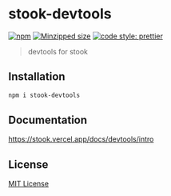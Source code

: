 # stook-devtools

[![npm](https://img.shields.io/npm/v/stook-devtools.svg)](https://www.npmjs.com/package/stook-devtools) [![Minzipped size](https://img.shields.io/bundlephobia/minzip/stook-devtools.svg)](https://bundlephobia.com/result?p=stook-devtools) [![code style: prettier](https://img.shields.io/badge/code_style-prettier-ff69b4.svg)](https://github.com/prettier/prettier)

> devtools for stook

## Installation

```bash
npm i stook-devtools
```

## Documentation

https://stook.vercel.app/docs/devtools/intro

## License

[MIT License](https://github.com/motere/stook/blob/master/LICENSE)
